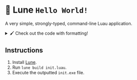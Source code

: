 # 🫡 Lune `Hello World!`

A very simple, strongly-typed, command-line Luau application.

<details>
<summary>🖌 Check out the code with formatting!</summary>
<br>

![An image of the init.luau file, generated using Code Snap for Visual Studio Code](./media/formatted_code.png)

</details>

## Instructions

1. Install [Lune](https://lune-org.github.io/docs/getting-started/1-installation).
2. Run `lune build init.luau`.
3. Execute the outputted `init.exe` file.